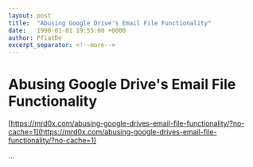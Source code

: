 ```yaml
---
layout: post
title:  "Abusing Google Drive's Email File Functionality"
date:   1990-01-01 19:55:00 +0000
author: PfiatDe
excerpt_separator: <!--more-->
---
```


# Abusing Google Drive's Email File Functionality

[https://mrd0x.com/abusing-google-drives-email-file-functionality/?no-cache=1](https://mrd0x.com/abusing-google-drives-email-file-functionality/?no-cache=1)

...
<!--more-->
